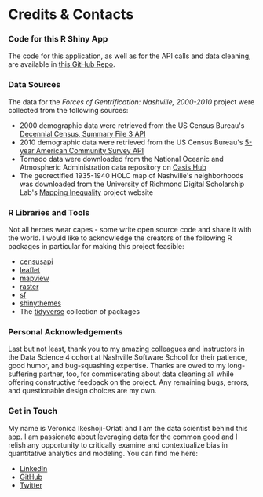 # Credits & Contacts

### Code for this R Shiny App
The code for this application, as well as for the API calls and data cleaning, are available in [this GitHub Repo](https://github.com/vai2fc/nashville_gentrification).

### Data Sources
The data for the *Forces of Gentrification: Nashville, 2000-2010* project were collected from the following sources:
* 2000 demographic data were retrieved from the US Census Bureau's [Decennial Census, Summary File 3 API](https://www.census.gov/data/datasets/2000/dec/summary-file-3.html)
* 2010 demographic data were retrieved from the US Census Bureau's [5-year American Community Survey API](https://www.census.gov/data/developers/data-sets/acs-5year/2010.html)
* Tornado data were downloaded from the National Oceanic and Atmospheric Administration data repository on [Oasis Hub](https://oasishub.co/dataset/usa-tornado-historical-tracks-noaa)
* The georectified 1935-1940 HOLC map of Nashville's neighborhoods was downloaded from the University of Richmond Digital Scholarship Lab's [Mapping Inequality](https://dsl.richmond.edu/panorama/redlining/#loc=11/36.053/-86.8&city=nashville-tn&text=downloads) project website

### R Libraries and Tools
Not all heroes wear capes - some write open source code and share it with the world. I would like to acknowledge the creators of the following R packages in particular for making this project feasible:
* [censusapi](https://cran.r-project.org/web/packages/censusapi/vignettes/getting-started.html)
* [leaflet](https://rstudio.github.io/leaflet/)
* [mapview](https://r-spatial.github.io/mapview/)
* [raster](https://cran.r-project.org/web/packages/raster/index.html)
* [sf](https://cran.r-project.org/web/packages/sf/index.html)
* [shinythemes](https://rstudio.github.io/shinythemes/)
* The [tidyverse](https://www.tidyverse.org/) collection of packages

### Personal Acknowledgements
Last but not least, thank you to my amazing colleagues and instructors in the Data Science 4 cohort at Nashville Software School for their patience, good humor, and bug-squashing expertise. Thanks are owed to my long-suffering partner, too, for commiserating about data cleaning all while offering constructive feedback on the project. Any remaining bugs, errors, and questionable design choices are my own.

### Get in Touch
My name is Veronica Ikeshoji-Orlati and I am the data scientist behind this app. I am passionate about leveraging data for the common good and I relish any opportunity to critically examine and contextualize bias in quantitative analytics and modeling. You can find me here:  

* [LinkedIn](www.linkedin.com/in/v-ikeshoji-orlati/)
* [GitHub](www.github.com/vai2fc/)
* [Twitter](https://twitter.com/vikeshojiorlati)